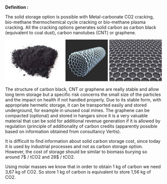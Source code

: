 **Definition :**

The solid storage option is possible with Metal-carbonate CO2 cracking,  bio-methane thermochemical cycle cracking or bio-methane plasma cracking. All the cracking options generates solid carbon as carbon black (equivalent to coal dust), carbon nanotubes (CNT) or graphene.

![](Pure_Carbon_Solid_Storage.PNG)

The structure of carbon black, CNT or  graphene are really stable and allow long term storage but a specific risk concerns the small size of the particles and the impact on health if not handled properly. Due to its stable form, with appropriate hermetic storage, it can be transported easily and stored underground, for example in unused coal mines. The graphene can be compacted (optional) and stored in hangars since it is a very valuable material that can be sold for additional revenue generation if it is allowed by regulation (principle of additionality of carbon credits (apparently possible based on information obtained from consultancy Vertis).

It is difficult to find information about solid carbon storage cost, since today it is used by industrial processes and not as carbon storage option. However, the cost of storage should be similar to biomass burying so around 7$ / tCO2 and 28$ / tCO2.

Using molar masses we know that in order to obtain 1 kg of carbon we need 3,67 kg of CO2. So store 1 kg of carbon is equivalent to store 1,56 kg of CO2.